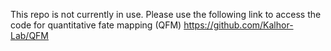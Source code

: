 This repo is not currently in use. Please use the following link to access the code for quantitative fate mapping (QFM)
https://github.com/Kalhor-Lab/QFM
